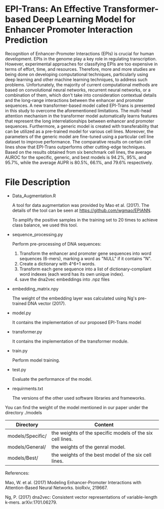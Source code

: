 # EPI-Trans: An Effective Transformer-based Deep Learning Model for Enhancer Promoter Interaction Prediction
Recognition of Enhancer-Promoter Interactions (EPIs) is crucial for human development. EPIs in the genome play a key role in regulating transcription. However, experimental approaches for classifying EPIs are too expensive in terms of effort, time, and resources. Therefore, more and more studies are being done on developing computational techniques, particularly using deep learning and other machine learning techniques, to address such problems. Unfortunately, the majority of current computational methods are based on convolutional neural networks, recurrent neural networks, or a combination of them, which don't take into consideration contextual details and the long-range interactions between the enhancer and promoter sequences. A new transformer-based model called EPI-Trans is presented in this study to overcome the aforementioned limitations. The multi-head attention mechanism in the transformer model automatically learns features that represent the long interrelationships between enhancer and promoter sequences.  Furthermore,  a generic model is created with transferability that can be utilized as a pre-trained model for various cell lines.  Moreover, the parameters of the generic model are fine-tuned using a particular cell line dataset to improve performance. The comparative results on certain cell lines show that EPI-Trans outperforms other cutting-edge techniques. Based on the results obtained from six benchmark cell lines, the average AUROC for the specific, generic, and best models is 94.2%, 95%, and 95.7%, while the average AUPR is 80.5%, 66.1%, and 79.6% respectively.

# File Description 
- Data_Augmentation.R

  A tool for data augmentation was provided by Mao et al. (2017). The details of the tool can be seen at https://github.com/wgmao/EPIANN.

  To amplify the positive samples in the training set to 20 times to achieve class balance, we used this tool.
  

- sequence_processing.py

  Perform pre-processing of DNA sequences:

  1. Transform the enhancer and promoter gene sequences into word sequences (6-mers), marking a word as "NULL" if it contains "N".
  2. Create a dictionary with 4^6+1 words.
  3. Transform each gene sequence into a list of dictionary-compliant word indexes (each word has its own unique index).
  4. save the dna2vec embeddings into .npz files
  
- embedding_matrix.npy

    The weight of the embedding layer was calculated using Ng's pre-trained DNA vector (2017).
    
- model.py

    It contains the implementation of our proposed EPI-Trans model

- transformer.py

    It contains the implementation of the transformer module.

- train.py

  Perform model training.

- test.py

  Evaluate the performance of the model.

- requirments.txt
  
  The versions of the other used software libraries and frameworks.
     
You can find the weight of the model mentioned in our paper under the directory ./models

Directory|Content 
  ---|---
  models/Specific/| the weights of the specific models of the six cell lines.
  models/General/| the weights of the genral model.
  models/Best/| the weights of the best model of the six cell lines.
  
References:

  Mao, W. et al. (2017) Modeling Enhancer-Promoter Interactions with Attention-Based Neural Networks. bioRxiv, 219667.

  Ng, P. (2017) dna2vec: Consistent vector representations of variable-length k-mers. arXiv:1701.06279.
